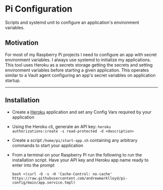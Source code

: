 # Pi Configuration

Scripts and systemd unit to configure an application's environment variables.

## Motivation

For most of my Raspberry Pi projects I need to configure an app with secret environment variables. I always use systemd to initialize my applications. This tool uses Heroku as a secrets storage getting the secrets and setting environment variables before starting a given application. This operates similar to a Vault agent configuring an app's secret variables on application startup.

---
## Installation

- Create a [Heroku](https://dashboard.heroku.com) application and set any Config Vars required by your application
- Using the Heroku cli, generate an API key: `heroku authorizations:create -s read-protected -d <description>`
- Create a script `/home/pi/start-app.sh` containing any arbitrary commands to start your application
- From a terminal on your Raspberry Pi run the following to run the installation script. Have your API key and Heroku app name ready to enter into the prompt
    
    ```bash <(curl -O -s -H 'Cache-Control: no-cache' https://raw.githubusercontent.com/andrewmarklloyd/pi-config/main/app.service.tmpl)```
